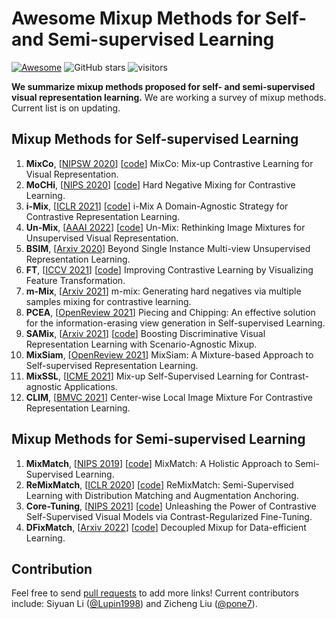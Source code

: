 # Awesome Mixup Methods for Self- and Semi-supervised Learning
 [![Awesome](https://awesome.re/badge.svg)](https://awesome.re) ![GitHub stars](https://img.shields.io/github/stars/Westlake-AI/openmixup?color=green) ![visitors](https://visitor-badge.glitch.me/badge?page_id=Westlake-AI/openmixup)

**We summarize mixup methods proposed for self- and semi-supervised visual representation learning.**
We are working a survey of mixup methods. Current list is on updating.


## Mixup Methods for Self-supervised Learning

1. **MixCo**, [[NIPSW 2020](https://arxiv.org/pdf/2010.06300.pdf)] [[code](https://github.com/Lee-Gihun/MixCo-Mixup-Contrast)]
MixCo: Mix-up Contrastive Learning for Visual Representation.
2. **MoCHi**, [[NIPS 2020](https://arxiv.org/abs/2010.01028)] [[code](https://europe.naverlabs.com/mochi)]
Hard Negative Mixing for Contrastive Learning.
3. **i-Mix**, [[ICLR 2021](https://openreview.net/pdf/c7fd4a731db5f1505f19ca2c4439421df41a8c7b.pdf)] [[code](https://github.com/kibok90/imix)]
i-Mix A Domain-Agnostic Strategy for Contrastive Representation Learning.
4. **Un-Mix**, [[AAAI 2022](https://arxiv.org/pdf/2003.05438.pdf)] [[code](https://github.com/szq0214/Un-Mix)]
Un-Mix: Rethinking Image Mixtures for Unsupervised Visual Representation.
5. **BSIM**, [[Arxiv 2020](https://arxiv.org/pdf/2011.13356.pdf)]
Beyond Single Instance Multi-view Unsupervised Representation Learning.
6. **FT**, [[ICCV 2021](https://arxiv.org/abs/2108.02982)] [[code](https://github.com/DTennant/CL-Visualizing-Feature-Transformation)]
Improving Contrastive Learning by Visualizing Feature Transformation.
7. **m-Mix**, [[Arxiv 2021](https://openreview.net/forum?id=lsljy2bG3n)]
m-mix: Generating hard negatives via multiple samples mixing for contrastive learning.
8. **PCEA**, [[OpenReview 2021](https://openreview.net/forum?id=DnG8f7gweH4)]
Piecing and Chipping: An effective solution for the information-erasing view generation in Self-supervised Learning.
9. **SAMix**, [[Arxiv 2021](https://arxiv.org/abs/2111.15454)] [[code](https://github.com/Westlake-AI/openmixup)]
Boosting Discriminative Visual Representation Learning with Scenario-Agnostic Mixup.
10. **MixSiam**, [[OpenReview 2021](https://arxiv.org/abs/2111.02679)]
MixSiam: A Mixture-based Approach to Self-supervised Representation Learning.
11. **MixSSL**, [[ICME 2021](https://arxiv.org/abs/2204.00901)]
Mix-up Self-Supervised Learning for Contrast-agnostic Applications.
12. **CLIM**, [[BMVC 2021](https://arxiv.org/abs/2011.02697)]
Center-wise Local Image Mixture For Contrastive Representation Learning.


## Mixup Methods for Semi-supervised Learning

1. **MixMatch**, [[NIPS 2019](https://arxiv.org/abs/1905.02249)] [[code](https://github.com/google-research/mixmatch)]
MixMatch: A Holistic Approach to Semi-Supervised Learning.
2. **ReMixMatch**, [[ICLR 2020](https://openreview.net/forum?id=HklkeR4KPB)] [[code](https://github.com/google-research/remixmatch)]
ReMixMatch: Semi-Supervised Learning with Distribution Matching and Augmentation Anchoring.
3. **Core-Tuning**, [[NIPS 2021](https://arxiv.org/abs/2102.06605)] [[code](https://github.com/vanint/core-tuning)]
Unleashing the Power of Contrastive Self-Supervised Visual Models via Contrast-Regularized Fine-Tuning.
4. **DFixMatch**, [[Arxiv 2022](https://arxiv.org/abs/2203.10761)] [[code](https://github.com/Westlake-AI/openmixup)]
Decoupled Mixup for Data-efficient Learning.


## Contribution

Feel free to send [pull requests](pulls) to add more links! Current contributors include: Siyuan Li ([@Lupin1998](https://github.com/Lupin1998)) and Zicheng Liu ([@pone7](https://github.com/pone7)).

